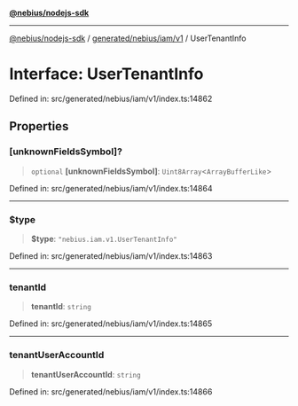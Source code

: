 [**@nebius/nodejs-sdk**](../../../../../README.md)

---

[@nebius/nodejs-sdk](../../../../../README.md) / [generated/nebius/iam/v1](../README.md) / UserTenantInfo

# Interface: UserTenantInfo

Defined in: src/generated/nebius/iam/v1/index.ts:14862

## Properties

### \[unknownFieldsSymbol\]?

> `optional` **\[unknownFieldsSymbol\]**: `Uint8Array`\<`ArrayBufferLike`\>

Defined in: src/generated/nebius/iam/v1/index.ts:14864

---

### $type

> **$type**: `"nebius.iam.v1.UserTenantInfo"`

Defined in: src/generated/nebius/iam/v1/index.ts:14863

---

### tenantId

> **tenantId**: `string`

Defined in: src/generated/nebius/iam/v1/index.ts:14865

---

### tenantUserAccountId

> **tenantUserAccountId**: `string`

Defined in: src/generated/nebius/iam/v1/index.ts:14866
